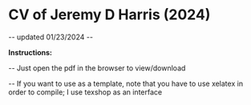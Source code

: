 # CV of Jeremy D Harris (2024)

-- updated 01/23/2024 --

**Instructions:** <br>

-- Just open the pdf in the browser to view/download
<br>

-- If you want to use as a template, note that you have to use xelatex in order to compile; I use texshop as an interface
